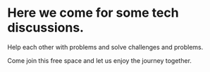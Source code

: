 <h1>Here we come for some tech discussions.</h1>

<p>Help each other with problems and solve challenges and problems.<p>

Come join this free space and let us enjoy the journey together.
